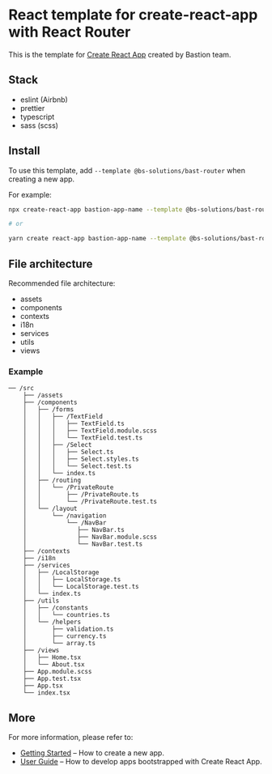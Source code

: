 # React template for create-react-app with React Router

This is the template for [Create React App](https://github.com/facebook/create-react-app) created by Bastion team.

## Stack

- eslint (Airbnb)
- prettier
- typescript
- sass (scss)

## Install

To use this template, add `--template @bs-solutions/bast-router` when creating a new app.

For example:

```sh
npx create-react-app bastion-app-name --template @bs-solutions/bast-router

# or

yarn create react-app bastion-app-name --template @bs-solutions/bast-router
```

## File architecture

Recommended file architecture:

- assets
- components
- contexts
- i18n
- services
- utils
- views

### Example

```text
── /src
    ├── /assets
    ├── /components
    │   ├── /forms
    │   │   ├── /TextField
    │   │   │   ├── TextField.ts
    │   │   │   ├── TextField.module.scss
    │   │   │   └── TextField.test.ts
    │   │   ├── /Select
    │   │   │   ├── Select.ts
    │   │   │   ├── Select.styles.ts
    │   │   │   └── Select.test.ts
    │   │   └── index.ts
    │   ├── /routing
    │   │   └── /PrivateRoute
    │   │       ├── /PrivateRoute.ts
    │   │       └── /PrivateRoute.test.ts
    │   └── /layout
    │       └── /navigation
    │           └── /NavBar
    │              ├── NavBar.ts
    │              ├── NavBar.module.scss
    │              └── NavBar.test.ts
    ├── /contexts
    ├── /i18n
    ├── /services
    │   ├── /LocalStorage
    │   │   ├── LocalStorage.ts
    │   │   └── LocalStorage.test.ts
    │   └── index.ts
    ├── /utils
    │   ├── /constants
    │   │   └── countries.ts
    │   └── /helpers
    │       ├── validation.ts
    │       ├── currency.ts
    │       └── array.ts
    ├── /views
    │   ├── Home.tsx
    │   └── About.tsx
    ├── App.module.scss
    ├── App.test.tsx
    ├── App.tsx
    └── index.tsx
```

## More

For more information, please refer to:

- [Getting Started](https://create-react-app.dev/docs/getting-started) – How to create a new app.
- [User Guide](https://create-react-app.dev) – How to develop apps bootstrapped with Create React App.
